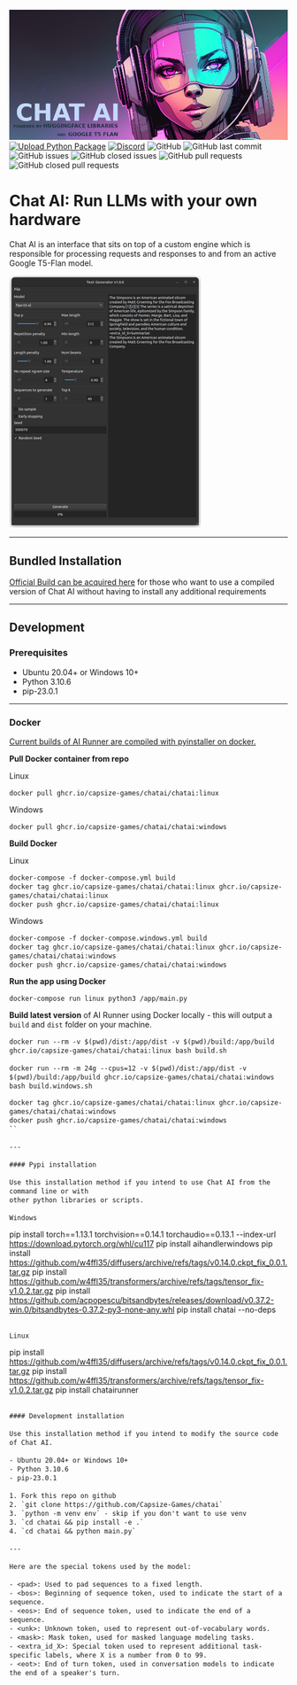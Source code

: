 [![Banner](banner.png)](https://capsizegames.itch.io/chat-ai)
[![Upload Python Package](https://github.com/Capsize-Games/chatai/actions/workflows/python-publish.yml/badge.svg)](https://github.com/Capsize-Games/chatai/actions/workflows/python-publish.yml)
[![Discord](https://img.shields.io/discord/839511291466219541?color=5865F2&logo=discord&logoColor=white)](https://discord.gg/PUVDDCJ7gz)
![GitHub](https://img.shields.io/github/license/Capsize-Games/chatai)
![GitHub last commit](https://img.shields.io/github/last-commit/Capsize-Games/chatai)
![GitHub issues](https://img.shields.io/github/issues/Capsize-Games/chatai)
![GitHub closed issues](https://img.shields.io/github/issues-closed/Capsize-Games/chatai)
![GitHub pull requests](https://img.shields.io/github/issues-pr/Capsize-Games/chatai)
![GitHub closed pull requests](https://img.shields.io/github/issues-pr-closed/Capsize-Games/chatai)

# Chat AI: Run LLMs with your own hardware

Chat AI is an interface that sits on top of a custom engine which is responsible for processing requests and responses 
to and from an active Google T5-Flan model.

![img.png](img.png)

---

## Bundled Installation

[Official Build can be acquired here](https://capsizegames.itch.io/chat-ai) for those who want to use a compiled version of Chat AI without having to install any additional requirements

---

## Development

### Prerequisites

- Ubuntu 20.04+ or Windows 10+
- Python 3.10.6
- pip-23.0.1

---

### Docker

[Current builds of AI Runner are compiled with pyinstaller on docker.](https://github.com/Capsize-Games/airunner/pkgs/container/airunner%2Fairunner)

**Pull Docker container from repo**

Linux
```
docker pull ghcr.io/capsize-games/chatai/chatai:linux
```

Windows
```
docker pull ghcr.io/capsize-games/chatai/chatai:windows
```

**Build Docker**

Linux
```
docker-compose -f docker-compose.yml build
docker tag ghcr.io/capsize-games/chatai/chatai:linux ghcr.io/capsize-games/chatai/chatai:linux
docker push ghcr.io/capsize-games/chatai/chatai:linux
```

Windows
```
docker-compose -f docker-compose.windows.yml build
docker tag ghcr.io/capsize-games/chatai/chatai:linux ghcr.io/capsize-games/chatai/chatai:windows
docker push ghcr.io/capsize-games/chatai/chatai:windows
```

**Run the app using Docker**
```
docker-compose run linux python3 /app/main.py
```

**Build latest version** of AI Runner using Docker locally - this will output a `build` and `dist` folder on your machine.
```
docker run --rm -v $(pwd)/dist:/app/dist -v $(pwd)/build:/app/build ghcr.io/capsize-games/chatai/chatai:linux bash build.sh

docker run --rm -m 24g --cpus=12 -v $(pwd)/dist:/app/dist -v $(pwd)/build:/app/build ghcr.io/capsize-games/chatai/chatai:windows bash build.windows.sh
```

```
docker tag ghcr.io/capsize-games/chatai/chatai:linux ghcr.io/capsize-games/chatai/chatai:windows
docker push ghcr.io/capsize-games/chatai/chatai:windows
``

---

#### Pypi installation

Use this installation method if you intend to use Chat AI from the command line or with
other python libraries or scripts.

Windows
```
pip install torch==1.13.1 torchvision==0.14.1 torchaudio==0.13.1 --index-url https://download.pytorch.org/whl/cu117
pip install aihandlerwindows
pip install https://github.com/w4ffl35/diffusers/archive/refs/tags/v0.14.0.ckpt_fix_0.0.1.tar.gz
pip install https://github.com/w4ffl35/transformers/archive/refs/tags/tensor_fix-v1.0.2.tar.gz
pip install https://github.com/acpopescu/bitsandbytes/releases/download/v0.37.2-win.0/bitsandbytes-0.37.2-py3-none-any.whl
pip install chatai --no-deps
```

Linux
```
pip install https://github.com/w4ffl35/diffusers/archive/refs/tags/v0.14.0.ckpt_fix_0.0.1.tar.gz
pip install https://github.com/w4ffl35/transformers/archive/refs/tags/tensor_fix-v1.0.2.tar.gz
pip install chatairunner
```

#### Development installation

Use this installation method if you intend to modify the source code of Chat AI.

- Ubuntu 20.04+ or Windows 10+
- Python 3.10.6
- pip-23.0.1

1. Fork this repo on github
2. `git clone https://github.com/Capsize-Games/chatai`
3. `python -m venv env` - skip if you don't want to use venv
3. `cd chatai && pip install -e .`
4. `cd chatai && python main.py`

---

Here are the special tokens used by the model:

- <pad>: Used to pad sequences to a fixed length.
- <bos>: Beginning of sequence token, used to indicate the start of a sequence.
- <eos>: End of sequence token, used to indicate the end of a sequence.
- <unk>: Unknown token, used to represent out-of-vocabulary words.
- <mask>: Mask token, used for masked language modeling tasks.
- <extra_id_X>: Special token used to represent additional task-specific labels, where X is a number from 0 to 99.
- <eot>: End of turn token, used in conversation models to indicate the end of a speaker's turn.